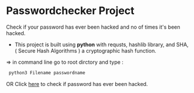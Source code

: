 # Passwordchecker Project
 Check if your password has ever been hacked and no of times it's been hacked.
 * This project is built using **python** with requsts, hashlib library,
  and SHA, ( Secure Hash Algorithms ) a cryptographic hash function.
  
  => in command line go to root dirctory and type :
   ```bash
    python3 Filename passwordname
  ```

OR Click [here](https://haveibeenpwned.com/Passwords) to check if password has ever been hacked.
